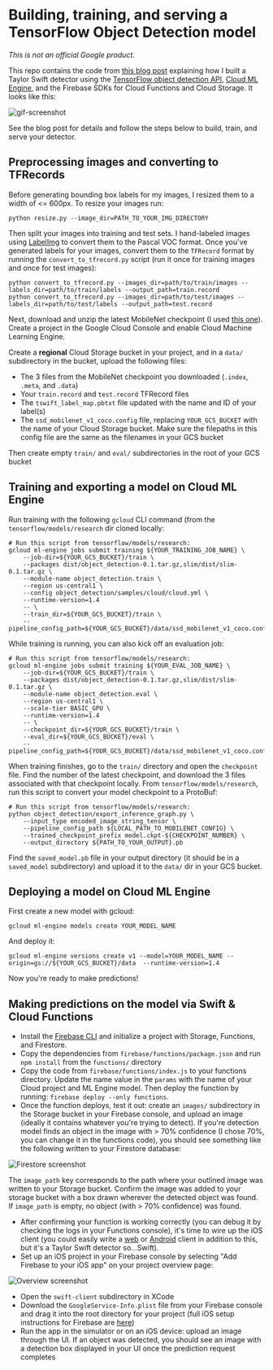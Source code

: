 Building, training, and serving a TensorFlow Object Detection model
===================================================================

*This is not an official Google product.*

This repo contains the code from [this blog post](TODO) explaining how I built a Taylor Swift detector using the [TensorFlow object detection API](https://github.com/tensorflow/models/tree/master/research/object_detection), [Cloud ML Engine](http://cloud.google.com/ml-engine), and the Firebase SDKs for Cloud Functions and Cloud Storage. It looks like this:

![gif-screenshot](/screenshots/find-taylor.gif)

See the blog post for details and follow the steps below to build, train, and serve your detector.

## Preprocessing images and converting to TFRecords

Before generating bounding box labels for my images, I resized them to a width of <= 600px. To resize your images run:

`python resize.py --image_dir=PATH_TO_YOUR_IMG_DIRECTORY`

Then split your images into training and test sets. I hand-labeled images using [LabelImg](https://github.com/tzutalin/labelImg) to convert them to the Pascal VOC format. Once you've generated labels for your images, convert them to the `TFRecord` format by running the `convert_to_tfrecord.py` script (run it once for training images and once for test images):

```
python convert_to_tfrecord.py --images_dir=path/to/train/images --labels_dir=path/to/train/labels --output_path=train.record
python convert_to_tfrecord.py --images_dir=path/to/test/images --labels_dir=path/to/test/labels --output_path=test.record
```

Next, download and unzip the latest MobileNet checkpoint (I used [this one](https://medium.com/r/?url=http%3A%2F%2Fdownload.tensorflow.org%2Fmodels%2Fmobilenet_v1_1.0_224_2017_06_14.tar.gz)). Create a project in the Google Cloud Console and enable Cloud Machine Learning Engine.

Create a **regional** Cloud Storage bucket in your project, and in a `data/` subdirectory in the bucket, upload the following files:
* The 3 files from the MobileNet checkpoint you downloaded (`.index`, `.meta`, and `.data`)
* Your `train.record` and `test.record` TFRecord files
* The `tswift_label_map.pbtxt` file updated with the name and ID of your label(s)
* The `ssd_mobilenet_v1_coco.config` file, replacing `YOUR_GCS_BUCKET` with the name of your Cloud Storage bucket. Make sure the filepaths in this config file are the same as the filenames in your GCS bucket

Then create empty `train/` and `eval/` subdirectories in the root of your GCS bucket

## Training and exporting a model on Cloud ML Engine

Run training with the following `gcloud` CLI command (from the `tensorflow/models/research` dir cloned locally:
```
# Run this script from tensorflow/models/research: 
gcloud ml-engine jobs submit training ${YOUR_TRAINING_JOB_NAME} \
    --job-dir=${YOUR_GCS_BUCKET}/train \
    --packages dist/object_detection-0.1.tar.gz,slim/dist/slim-0.1.tar.gz \
    --module-name object_detection.train \
    --region us-central1 \
    --config object_detection/samples/cloud/cloud.yml \
    --runtime-version=1.4
    -- \
    --train_dir=${YOUR_GCS_BUCKET}/train \
    --pipeline_config_path=${YOUR_GCS_BUCKET}/data/ssd_mobilenet_v1_coco.config
```

While training is running, you can also kick off an evaluation job:
```
# Run this script from tensorflow/models/research: 
gcloud ml-engine jobs submit training ${YOUR_EVAL_JOB_NAME} \
    --job-dir=${YOUR_GCS_BUCKET}/train \
    --packages dist/object_detection-0.1.tar.gz,slim/dist/slim-0.1.tar.gz \
    --module-name object_detection.eval \
    --region us-central1 \
    --scale-tier BASIC_GPU \
    --runtime-version=1.4
    -- \
    --checkpoint_dir=${YOUR_GCS_BUCKET}/train \
    --eval_dir=${YOUR_GCS_BUCKET}/eval \
    --pipeline_config_path=${YOUR_GCS_BUCKET}/data/ssd_mobilenet_v1_coco.config
```

When training finishes, go to the `train/` directory and open the `checkpoint` file. Find the number of the latest checkpoint, and download the 3 files associated with that checkpoint locally. From `tensorflow/models/research`, run this script to convert your model checkpoint to a ProtoBuf:

```
# Run this script from tensorflow/models/research: 
python object_detection/export_inference_graph.py \
    --input_type encoded_image_string_tensor \
    --pipeline_config_path ${LOCAL_PATH_TO_MOBILENET_CONFIG} \
    --trained_checkpoint_prefix model.ckpt-${CHECKPOINT_NUMBER} \
    --output_directory ${PATH_TO_YOUR_OUTPUT}.pb
```

Find the `saved_model.pb` file in your output directory (it should be in a `saved_model` subdirectory) and upload it to the `data/` dir in your GCS bucket.

## Deploying a model on Cloud ML Engine

First create a new model with gcloud:

`gcloud ml-engine models create YOUR_MODEL_NAME`

And deploy it:

`gcloud ml-engine versions create v1 --model=YOUR_MODEL_NAME --origin=gs://${YOUR_GCS_BUCKET}/data  --runtime-version=1.4`

Now you're ready to make predictions!

## Making predictions on the model via Swift & Cloud Functions

* Install the [Firebase CLI](https://firebase.google.com/docs/cli/) and initialize a project with Storage, Functions, and Firestore. 
* Copy the dependencies from `firebase/functions/package.json` and run `npm install` from the `functions/` directory
* Copy the code from `firebase/functions/index.js` to your functions directory. Update the name value in the `params` with the name of your Cloud project and ML Engine model. Then deploy the function by running: `firebase deploy --only functions`. 
* Once the function deploys, test it out: create an `images/` subdirectory in the Storage bucket in your Firebase console, and upload an image (ideally it contains whatever you're trying to detect). If you're detection model finds an object in the image with > 70% confidence (I chose 70%, you can change it in the functions code), you should see something like the following written to your Firestore database:

![Firestore screenshot](/screenshots/firestore-detection.png)

The `image_path` key corresponds to the path where your outlined image was written to your Storage bucket. Confirm the image was added to your storage bucket with a box drawn wherever the detected object was found. If `image_path` is empty, no object (with > 70% confidence) was found.
* After confirming your function is working correctly (you can debug it by checking the logs in your Functions console), it's time to wire up the iOS client (you could easily write a [web](https://firebase.google.com/docs/web/setup) or [Android](https://firebase.google.com/docs/android/setup) client in addition to this, but it's a Taylor Swift detector so...Swift).
* Set up an iOS project in your Firebase console by selecting "Add Firebase to your iOS app" on your project overview page:

![Overview screenshot](/screenshots/select-ios.png)

* Open the `swift-client` subdirectory in XCode
* Download the `GoogleService-Info.plist` file from your Firebase console and drag it into the root directory for your project (full iOS setup instructions for Firebase are [here](https://firebase.google.com/docs/ios/setup))
* Run the app in the simulator or on an iOS device: upload an image through the UI. If an object was detected, you should see an image with a detection box displayed in your UI once the prediction request completes


